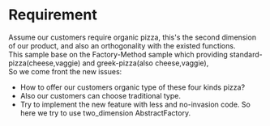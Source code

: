 Requirement
===========

Assume our customers require organic pizza, this's the second dimension of our product, and also an orthogonality with the existed functions.  
This sample base on the Factory-Method sample which providing standard-pizza(cheese,vaggie) and greek-pizza(also cheese,vaggie),  
So we come front the new issues:  
* How to offer our customers organic type of these four kinds pizza?
* Also our customers can choose traditional type.
* Try to implement the new feature with less and no-invasion code.
So here we try to use two_dimension AbstractFactory.
